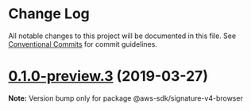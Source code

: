 # Change Log

All notable changes to this project will be documented in this file.
See [Conventional Commits](https://conventionalcommits.org) for commit guidelines.

# [0.1.0-preview.3](https://github.com/aws/aws-sdk-js-v3/compare/@aws-sdk/signature-v4-browser@0.1.0-preview.2...@aws-sdk/signature-v4-browser@0.1.0-preview.3) (2019-03-27)

**Note:** Version bump only for package @aws-sdk/signature-v4-browser
